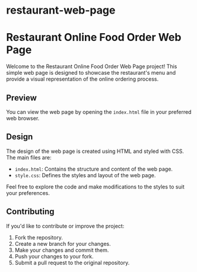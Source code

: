 # restaurant-web-page

# Restaurant Online Food Order Web Page

Welcome to the Restaurant Online Food Order Web Page project! This simple web page is designed to showcase the restaurant's menu and provide a visual representation of the online ordering process.

## Preview

You can view the web page by opening the `index.html` file in your preferred web browser.



## Design

The design of the web page is created using HTML and styled with CSS. The main files are:

- `index.html`: Contains the structure and content of the web page.
- `style.css`: Defines the styles and layout of the web page.

Feel free to explore the code and make modifications to the styles to suit your preferences.

## Contributing

If you'd like to contribute or improve the project:

1. Fork the repository.
2. Create a new branch for your changes.
3. Make your changes and commit them.
4. Push your changes to your fork.
5. Submit a pull request to the original repository.


